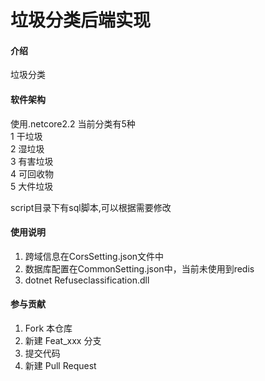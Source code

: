 # 垃圾分类后端实现

#### 介绍
垃圾分类

#### 软件架构
使用.netcore2.2
当前分类有5种  
1	干垃圾  
2	湿垃圾  
3	有害垃圾  
4	可回收物  
5	大件垃圾  

script目录下有sql脚本,可以根据需要修改

#### 使用说明

1. 跨域信息在CorsSetting.json文件中
2. 数据库配置在CommonSetting.json中，当前未使用到redis
3. dotnet Refuseclassification.dll

#### 参与贡献

1. Fork 本仓库
2. 新建 Feat_xxx 分支
3. 提交代码
4. 新建 Pull Request
